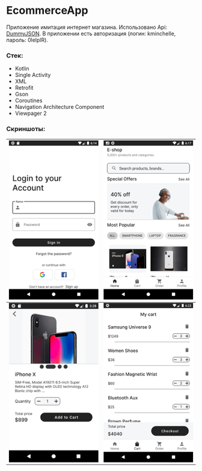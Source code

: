 # EcommerceApp

Приложение имитация интернет магазина. Использовано Api: [DummyJSON](https://dummyjson.com).
В приложении есть авторизация (логин: kminchelle, пароль: 0lelplR).

### Стек:
- Kotlin
- Single Activity
- XML
- Retrofit
- Gson
- Coroutines
- Navigation Architecture Component
- Viewpager 2

### Скриншоты:
| ![Login](/screenshot/Screenshot_login.png)| ![Home](/screenshot/Screenshot_home.png) |
| --------------------------------------- | --------------------------------------- |
| ![Detail](/screenshot/Screenshot_product_detail.png) | ![Cart](/screenshot/Screenshot_cart.png)|

 

